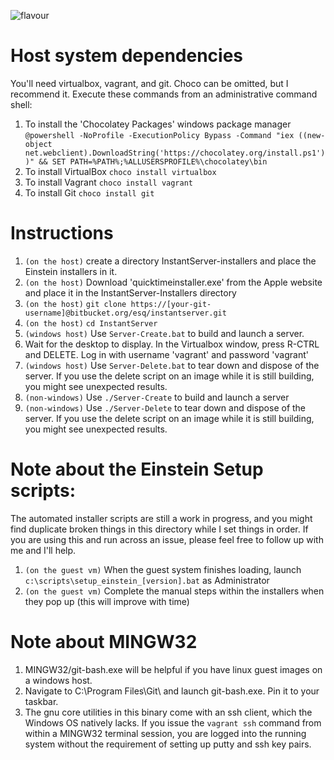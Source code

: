 ![flavour](https://i.ytimg.com/vi/IFUsxk9I9mQ/hqdefault.jpg)

# Host system dependencies
You'll need virtualbox, vagrant, and git. Choco can be omitted, but I recommend it. 
Execute these commands from an administrative command shell: 

1. To install the 'Chocolatey Packages' windows package manager ``@powershell -NoProfile -ExecutionPolicy Bypass -Command "iex ((new-object net.webclient).DownloadString('https://chocolatey.org/install.ps1'))" && SET PATH=%PATH%;%ALLUSERSPROFILE%\chocolatey\bin``
1. To install VirtualBox ``choco install virtualbox``
1. To install Vagrant ``choco install vagrant``
1. To install Git ``choco install git``

# Instructions
1. ``(on the host)`` create a directory InstantServer-installers and place the Einstein installers in it.
1. ``(on the host)`` Download 'quicktimeinstaller.exe' from the Apple website and place it in the InstantServer-Installers directory
1. ``(on the host)`` ``git clone https://[your-git-username]@bitbucket.org/esq/instantserver.git``
1. ``(on the host)`` ``cd InstantServer``
1. ``(windows host)`` Use ``Server-Create.bat`` to build and launch a server. 
1. Wait for the desktop to display. In the Virtualbox window, press R-CTRL and DELETE. Log in with username 'vagrant' and password 'vagrant'
1. ``(windows host)`` Use ``Server-Delete.bat`` to tear down and dispose of the server. If you use the delete script on an image while it is still building, you might see unexpected results. 
1. ``(non-windows)`` Use ``./Server-Create`` to build and launch a server
1. ``(non-windows)`` Use ``./Server-Delete`` to tear down and dispose of the server. If you use the delete script on an image while it is still building, you might see unexpected results.

# Note about the Einstein Setup scripts: 
The automated installer scripts are still a work in progress, and you might find duplicate broken things in this directory while I set things in order. If you are using this and run across an issue, please feel free to follow up with me and I'll help. 

1. ``(on the guest vm)`` When the guest system finishes loading, launch ``c:\scripts\setup_einstein_[version].bat`` as Administrator
1. ``(on the guest vm)`` Complete the manual steps within the installers when they pop up (this will improve with time)

# Note about MINGW32
1. MINGW32/git-bash.exe will be helpful if you have linux guest images on a windows host.
1. Navigate to C:\Program Files\Git\ and launch git-bash.exe. Pin it to your taskbar.
1. The gnu core utilities in this binary come with an ssh client, which the Windows OS natively lacks. If you issue the ``vagrant ssh`` command from within a MINGW32 terminal session, you are logged into the running system without the requirement of setting up putty and ssh key pairs.